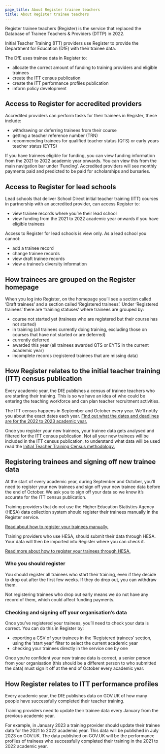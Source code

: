 ```yaml
---
page_title: About Register trainee teachers
title: About Register trainee teachers
---
```


Register trainee teachers (Register) is the service that replaced the Database of Trainee Teachers & Providers (DTTP) in 2022.

Initial Teacher Training (ITT) providers use Register to provide the Department for Education (DfE) with their trainee data.

The DfE uses trainee data in Register to:

* allocate the correct amount of funding to training providers and eligible trainees
* create the ITT census publication
* create the ITT performance profiles publication
* inform policy development

<h2 class="govuk-heading-m">Access to Register for accredited providers</h2>

Accredited providers can perform tasks for their trainees in Register, these include:

* withdrawing or deferring trainees from their course
* getting a teacher reference number (TRN)
* recommending trainees for qualified teacher status (QTS) or early years teacher status (EYTS)

If you have trainees eligible for funding, you can view funding information from the 2021 to 2022 academic year onwards. You can view this from the main navigation bar under ‘Funding’. Accredited providers will see monthly payments paid and predicted to be paid for scholarships and bursaries.

<h2 class="govuk-heading-m">Access to Register for lead schools</h2>

Lead schools that deliver School Direct initial teacher training (ITT) courses in partnership with an accredited provider, can access Register to:

* view trainee records where you’re their lead school
* view funding from the 2021 to 2022 academic year onwards if you have eligible trainees

Access to Register for lead schools is view only. As a lead school you cannot:

* add a trainee record
* change trainee records
* view draft trainee records
* view a trainee’s diversity information

<h2 class="govuk-heading-m">How trainees are grouped on the Register homepage</h2>

When you log into Register, on the homepage you’ll see a section called ‘Draft trainees’ and a section called ‘Registered trainees’. Under ‘Registered trainees’ there are ‘training statuses’ where trainees are grouped by:

* course not started yet (trainees who are registered but their course has not started)
* in training (all trainees currently doing training, excluding those on courses that have not started or are deferred)
* currently deferred
* awarded this year (all trainees awarded QTS or EYTS in the current academic year)
* incomplete records (registered trainees that are missing data)

<h2 class="govuk-heading-m">How Register relates to the initial teacher training (ITT) census publication</h2>

Every academic year, the DfE publishes a census of trainee teachers who are starting their training. This is so we have an idea of who could be entering the teaching workforce and can plan teacher recruitment activities.

The ITT census happens in September and October every year. We‘ll notify you about the exact dates each year. [Find out what the dates and deadlines are for the 2022 to 2023 academic year.](/guidance/dates-and-deadlines)

Once you register your new trainees, your trainee data gets analysed and filtered for the ITT census publication. Not all your new trainees will be included in the ITT census publication, to understand what data will be used read the [Initial Teacher Training Census methodology.](https://explore-education-statistics.service.gov.uk/methodology/initial-teacher-training-census-methodology)

<h2 class="govuk-heading-m">Registering trainees and signing off new trainee data</h2>

At the start of every academic year, during September and October, you’ll need to register your new trainees and sign off your new trainee data before the end of October. We ask you to sign off your data so we know it’s accurate for the ITT census publication.

Training providers that do not use the Higher Education Statistics Agency (HESA) data collection system should register their trainees manually in the Register service. 

[Read about how to register your trainees manually.](/guidance/manually-registering-trainees)

Training providers who use HESA, should submit their data through HESA. Your data will then be imported into Register where you can check it. 

[Read more about how to register your trainees through HESA.](/guidance/registering-trainees-through-hesa)

<h3 class="govuk-heading-s">Who you should register</h3>

You should register all trainees who start their training, even if they decide to drop out after the first few weeks. If they do drop out, you can withdraw them.

Not registering trainees who drop out early means we do not have any record of them, which could affect funding payments.

<h3 class="govuk-heading-s">Checking and signing off your organisation’s data</h3>

Once you’ve registered your trainees, you’ll need to check your data is correct. You can do this in Register by:

* exporting a CSV of your trainees in the ‘Registered trainees’ section, using the ‘start year’ filter to select the current academic year
* checking your trainees directly in the service one by one

Once you’re confident your new trainee data is correct, a senior person from your organisation (this should be a different person to who submitted the data) must sign it off at the end of October every academic year.

<h2 class="govuk-heading-m">How Register relates to ITT performance profiles</h2>

Every academic year, the DfE publishes data on GOV.UK of how many people have successfully completed their teacher training.

Training providers need to update their trainee data every January from the previous academic year.

For example, in January 2023 a training provider should update their trainee data for the 2021 to 2022 academic year. This data will be published in July 2023 on GOV.UK. The data published on GOV.UK will be the performance profiles of trainees who successfully completed their training in the 2021 to 2022 academic year.
